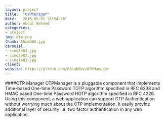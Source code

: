 ```yaml
---
layout: project
title:  "OTPManager"
date:   2016-09-01 16:54:46
author: Abdul Waheed
categories:
- project
img: otp.png
thumb: thumb02.jpg
carousel:
- single01.jpg
- single02.jpg
- single03.jpg
client: 
website: https://github.com/GSLabDev/OTPManager
---
```

####OTP Manager
OTPManager is a pluggable component that implements Time-based One-time Password TOTP algorithm specified in RFC 6238 and HMAC based One-time Password HOTP algorithm specified in RFC 4226. Using this component, a web application can support OTP Authentication without worrying much about the OTP implementation. It easily provide additional layer of security i.e. two factor authentication in any web application.
